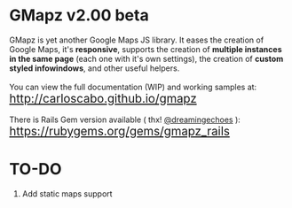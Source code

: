 GMapz v2.00 beta
================

GMapz is yet another Google Maps JS library. It eases the creation of Google Maps, it's **responsive**, supports the creation of **multiple instances in the same page** (each one with it's own settings), the creation of **custom styled infowindows**, and other useful helpers.
<br><br>
You can view the full documentation (WIP) and working samples at:<br>
<span style="font-size:1.5em"><a href="http://carloscabo.github.io/gmapz" target="_blank">http://carloscabo.github.io/gmapz</a></span>
<br><br>
There is Rails Gem version available ( thx! [@dreamingechoes](https://github.com/dreamingechoes) ):
<span style="font-size:1.5em"><a href="https://rubygems.org/gems/gmapz_rails" target="_blank">https://rubygems.org/gems/gmapz_rails</a></span><br>

TO-DO
=====
1. Add static maps support
